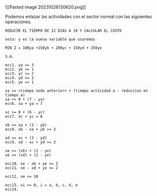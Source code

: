 ![[Pasted image 20231026130620.png]]

Podemos enlazar las actividades con el sector normal con las siguientes operaciones.

```
REDUCIR EL TIEMPO DE 12 DIAS A 10 Y CALCULAR EL COSTO

nota: y es la nueva variable que usaremos

MIN Z = 100ya +150yb + 200yc + 150yd + 250ye

S.A.

ecc1. ya <= 3
ecc2. yb <= 1
ecc3. yc <= 2
ecc4. yd <= 2
ecc5. ye <= 1

xa >= <tiempo nodo anterior> + (tiempo actividad a - reduccion en tiempo a)
xa >= 0 + (7 - ya)
ecc6. xa + ya = 7

xc >= 0 + (6 - yc)
ecc7. xc + yc = 6

xb >= xa + (3 - yb)
ecc8. xb - xa + yb >= 3

xd >= xc + (3 - yd)
ecc9. xd - xc + yd >= 3

xe >= (xb) + (2 - ye)
xe >= (xd) + (2 - ye)

ecc10. xe - xb + ye >= 2
ecc11. xe - xd + ye >= 2

ecc12. xe <= 10

ecc13. xi >= 0, i = a, b, c, d, e
ecc14. 
```